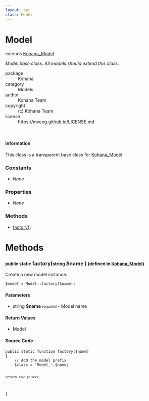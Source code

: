 ```yaml
---
layout: api
class: Model
---
```

<h1>Model</h1>
extends <a href='/documentation/api/Kohana_Model'>Kohana_Model</a>
<br />
<p>
<i><p>Model base class. All models should extend this class.</p>
</i>
</p>
<dl class='tags'>
<dt>package</dt>
<dd>Kohana</dd>
<dt>category</dt>
<dd>Models</dd>
<dt>author</dt>
<dd>Kohana Team</dd>
<dt>copyright</dt>
<dd>(c) Kohana Team</dd>
<dt>license</dt>
<dd>https://mvcog.github.io/LICENSE.md</dd>
</dl>
<br />
<div class='callout-block callout-info'>
<div class='icon-holder'>
<i class='fas fa-info-circle'></i>
</div>
<div class='content'>
<h4 class='callout-title'>Information</h4>
<p>This class is a transparent base class for <a href='/documentation/api/Kohana_Model'>Kohana_Model</a></p>
</div>
</div>
<div class='toc row d-none d-sm-flex d-md-flex d-lg-flex d-xl-flex'>
<div class='constants col-4'>
<h3>Constants</h3>
<ul>
<li>
<em>None</em>
</li>
</ul>
</div>
<div class='properties col-4'>
<h3>Properties</h3>
<ul>
<li>
<em>None</em>
</li>
</ul>
</div>
<div class='methods col-4'>
<h3>Methods</h3>
<ul>
<li>
<a href="#factory">factory()</a>
</li>

</ul>
</div>
</div>
<h1 id='methods'>Methods</h1>
<div class='methods'>

<div class='method'>
<h3 id="factory"><small>public static</small>  factory(<small>string</small> <span class="param" title="Model name">$name</span> )<small> (defined in <a href='/documentation/api/Kohana_Model'>Kohana_Model</a>)</small></h3>
<div class='description'><p>Create a new model instance.</p>

<pre><code>$model = Model::factory($name);
</code></pre>
</div>
<h4>Parameters</h4>
<ul>
<li>
 <span class="blue">string </span><strong> $name</strong> <small>required</small> - Model name</li>
</ul>
<h4>Return Values</h4>
<ul class='return'>
<li>
<span class='blue'>Model</span>  
</li></ul>
<div class="method-source">
<h4>Source Code</h4>
<pre>
<code class="language-php">public static function factory($name)
{
	// Add the model prefix
	$class = &#039;Model_&#039;.$name;

	return new $class;
}</code>
</pre>
</div>
</div>
</div>